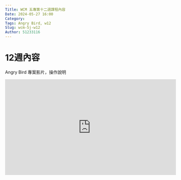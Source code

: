```yaml
---
Title: WCM 五專第十二週課程內容
Date: 2024-05-27 16:00
Category: 
Tags: Angry Bird, w12
Slug: wcm-5j-w12
Author: 51233116
---
```



<!-- PELICAN_END_SUMMARY -->
# 12週內容

Angry Bird 專案影片，操作說明

<iframe width="560" height="315" src="https://www.youtube.com/embed/Z_fA7crsbMM?si=ewoqlPiAglBoRZQT" title="YouTube video player" frameborder="0" allow="accelerometer; autoplay; clipboard-write; encrypted-media; gyroscope; picture-in-picture; web-share" referrerpolicy="strict-origin-when-cross-origin" allowfullscreen></iframe>